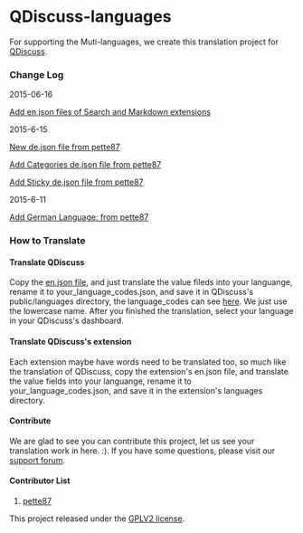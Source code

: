 QDiscuss-languages
====================

For supporting the Muti-languages, we create this  translation  project for [QDiscuss](http://colorvila.com/qdiscuss-plugin/).

### Change Log

2015-06-16

[Add en.json files of Search and Markdown extensions](https://github.com/ColorVila/QDiscuss-languanges/commit/34b6708df905b09b6cf90c4b0208bcca4cdc06b5)

2015-6-15

[New de.json file from pette87](https://github.com/ColorVila/QDiscuss-languanges/commit/441cdce143584bbe7931a8a56bf94b1545e587d7)

[Add Categories de.json file from pette87](https://github.com/ColorVila/QDiscuss-languanges/commit/cc4e25ed407582ba9362e882792550fe60a04cc4)

[Add Sticky de.json file from pette87](https://github.com/ColorVila/QDiscuss-languanges/commit/d61b76aa33e8dab906a3a5cf1ae9dbc7c32bc7d2)


2015-6-11

[Add German Language: from pette87 ](https://github.com/ColorVila/QDiscuss-languanges/commit/a3ca6a5d82f3b90bdd17d7c0e39429ef7f790677)

### How to Translate

#### Translate QDiscuss

Copy the [en.json file](https://github.com/ColorVila/QDiscuss-languanges/blob/master/qdiscuss/en.json), and just translate the value fileds into your languange, rename it to your_language_codes.json, and save it in QDiscuss's public/languages directory, the language_codes can see [here](http://www.sitepoint.com/web-foundations/iso-2-letter-language-codes/). We just use the lowercase name. After you finished the translation, select your language in your QDiscuss's dashboard.

#### Translate QDiscuss's extension

Each extension maybe have words need to be translated too, so much like the translation of QDiscuss, copy the extension's en.json file, and translate the value fields into your languange, rename it to your_language_codes.json, and save it in the extension's  languages directory.

#### Contribute

We are glad to see you can contribute this project, let us see your translation work in here. :). If you have some questions, please visit our [support forum](http://colorvila.com/qdiscuss).

#### Contributor List

1. [pette87](https://github.com/pette87)

This project released under the [GPLV2 license](https://github.com/ColorVila/QDiscuss-languanges/blob/master/license.txt).

